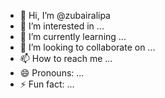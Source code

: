 - 👋 Hi, I’m @zubairalipa
- 👀 I’m interested in ...
- 🌱 I’m currently learning ...
- 💞️ I’m looking to collaborate on ...
- 📫 How to reach me ...
- 😄 Pronouns: ...
- ⚡ Fun fact: ...

<!---
zubairalipa/zubairalipa is a ✨ special ✨ repository because its `README.md` (this file) appears on your GitHub profile.
You can click the Preview link to take a look at your changes.
--->
